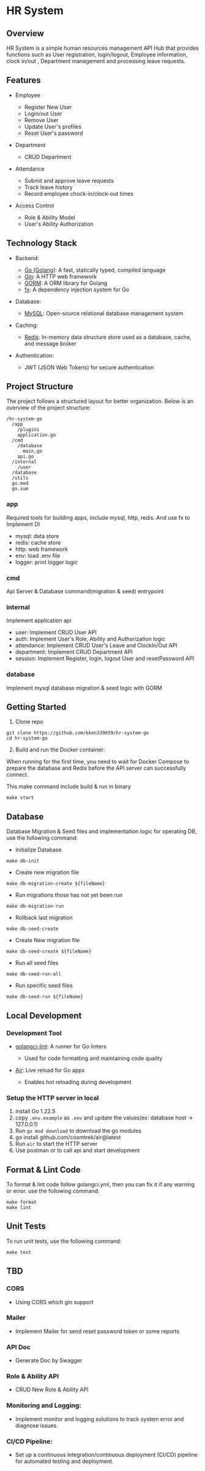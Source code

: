 # HR System

## Overview

HR System is a simple human resources management API Hub that provides functions such as User registration, login/logout, Employee information, clock in/out , Department management and processing leave requests.

## Features

- Employee
  - Register New User
  - Login/out User
  - Remove User
  - Update User's profiles
  - Reset User's password

- Department
  - CRUD Department

- Attendance
  - Submit and approve leave requests
  - Track leave history
  - Record employee chock-in/clock-out times

- Access Control
  - Role & Ability Model
  - User's Ability Authorization

## Technology Stack
- Backend:
  - [Go (Golang)](https://golang.org/): A fast, statically typed, compiled language
  - [Gin](https://github.com/gin-gonic/gin): A HTTP web framework
  - [GORM](https://gorm.io/): A ORM library for Golang
  - [fx](https://github.com/uber-go/fx): A dependency injection system for Go

- Database:
  - [MySQL](https://www.mysql.com/): Open-source relational database management system

- Caching:
  - [Redis](https://redis.io/): In-memory data structure store used as a database, cache, and message broker

- Authentication:
  - JWT (JSON Web Tokens) for secure authentication


## Project Structure

The project follows a structured layout for better organization. Below is an overview of the project structure:

```
/hr-system-go
  /app
    /plugins
    application.go
  /cmd
    /database
      main.go
    api.go
  /internal
    /user
  /database
  /utils
  go.mod
  go.sum
```

### app

Required tools for building apps, include mysql, http, redis. And use fx to Implement DI
- mysql: data store
- redis: cache store
- http: web framework
- env: load .env file
- logger: print logger logic

### cmd

Api Server & Database command(migration & seed) entrypoint

### internal

Implement application api
- user: Implement CRUD User API
- auth: Implement User's Role, Ability and Authorization logic
- attendance: Implement CRUD User's Leave and ClockIn/Out API
- department: Implement CRUD Department API
- session: Implement Register, login, logout User and resetPassword API

### database

Implement mysql database migration & seed logic with GORM

## Getting Started

1. Clone repo

```
git clone https://github.com/kken339039/hr-system-go
cd hr-system-go
```

2. Build and run the Docker container:

When running for the first time, you need to wait for Docker Compose to prepare the database and Redis before the API server can successfully connect.

This make command include build & run in binary

```
make start
```

## Database

Database Migration & Seed files and implementation logic for operating DB, use the following command:

- Initialize Database
```
make db-init
```

- Create new migration file
```
make db-migration-create ${fileName}
```

- Run migrations those has not yet been run
```
make db-migration-run
```

- Rollback last migration
```
make db-seed-create
```

- Create New migration file
```
make db-seed-create ${fileName}
```

- Run all seed files
```
make db-seed-run-all
```

- Run specific seed files
```
make db-seed-run ${fileName}
```

## Local Development
### Development Tool

- [golangci-lint](https://github.com/golangci/golangci-lint): A runner for Go linters
  - Used for code formatting and maintaining code quality

- [Air](https://github.com/cosmtrek/air): Live reload for Go apps
  - Enables hot reloading during development

### Setup the HTTP server in local

1. install Go 1.22.5
2. copy `.env.example` as `.env` and update the values(ex: database host -> 127.0.0.1)
3. Run `go mod download` to download the go modules
4. go install github.com/cosmtrek/air@latest
5. Run `air` to start the HTTP server
6. Use postman or to call api and start development


## Format & Lint Code

To format & lint code follow golangci.yml, then you can fix it if any warning or error. use the following command:

```
make format
make lint
```

## Unit Tests

To run unit tests, use the following command:

```
make test
```

## TBD
### CORS
- Using CORS which gin support

### Mailer
- Implement Mailer for send reset password token or some reports

### API Doc
- Generate Doc by Swagger

### Role & Ability API
- CRUD New Role & Ability API

### Monitoring and Logging:
- Implement monitor and logging solutions to track system error and diagnose issues.

### CI/CD Pipeline:
- Set up a continuous integration/continuous deployment (CI/CD) pipeline for automated testing and deployment.